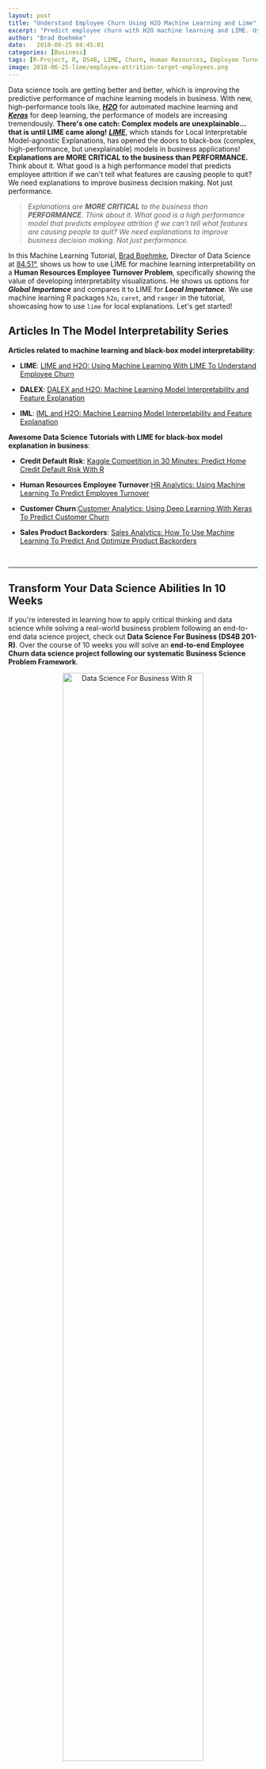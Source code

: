 ```yaml
---
layout: post
title: "Understand Employee Churn Using H2O Machine Learning and Lime"
excerpt: "Predict employee churn with H2O machine learning and LIME. Use LIME (local Interpretable Model-agnostic Explanations) for model explanation in data science for business." 
author: "Brad Boehmke"
date:   2018-06-25 04:45:01
categories: [Business]
tags: [R-Project, R, DS4B, LIME, Churn, Human Resources, Employee Turnover, Employee Attrition, h2o, caret, lime, vip, pdp]
image: 2018-06-25-lime/employee-attrition-target-employees.png
---
```




Data science tools are getting better and better, which is improving the predictive performance of machine learning models in business. With new, high-performance tools like, [___H2O___](https://www.h2o.ai/) for automated machine learning and [___Keras___](https://tensorflow.rstudio.com/keras/) for deep learning, the performance of models are increasing tremendously. __There's one catch: Complex models are unexplainable... that is until LIME came along!__ [___LIME___](https://cran.r-project.org/package=lime), which stands for Local Interpretable Model-agnostic Explanations, has opened the doors to black-box (complex, high-performance, but unexplainable) models in business applications! __Explanations are MORE CRITICAL to the business than PERFORMANCE.__ Think about it. What good is a high performance model that predicts employee attrition if we can't tell what features are causing people to quit? We need explanations to improve business decision making. Not just performance. 

>_Explanations are __MORE CRITICAL__ to the business than __PERFORMANCE__. Think about it. What good is a high performance model that predicts employee attrition if we can't tell what features are causing people to quit? We need explanations to improve business decision making. Not just performance._

In this Machine Learning Tutorial, [Brad Boehmke](https://www.linkedin.com/in/brad-boehmke-ph-d-9b0a257/), Director of Data Science at [84.51&deg;](https://www.linkedin.com/company/84-51/), shows us how to use LIME for machine learning interpretability on a __Human Resources Employee Turnover Problem__, specifically showing the value of developing interpretablity visualizations. He shows us options for ___Global Importance___ and compares it to LIME for ___Local Importance___. We use machine learning R packages `h2o`, `caret`, and `ranger` in the tutorial, showcasing how to use `lime` for local explanations. Let's get started!

## Articles In The Model Interpretability Series

__Articles related to machine learning and black-box model interpretability__:

* __LIME__: [LIME and H2O: Using Machine Learning With LIME To Understand Employee Churn](http://www.business-science.io/business/2018/06/25/lime-local-feature-interpretation.html)

* __DALEX__: [DALEX and H2O: Machine Learning Model Interpretability and Feature Explanation](http://www.business-science.io/business/2018/07/23/dalex-feature-interpretation.html)

* __IML__: [IML and H2O: Machine Learning Model Interpetability and Feature Explanation](http://www.business-science.io/business/2018/08/13/iml-model-interpretability.html)

__Awesome Data Science Tutorials with LIME for black-box model explanation in business__: 

* __Credit Default Risk__: [Kaggle Competition in 30 Minutes: Predict Home Credit Default Risk With R](http://www.business-science.io/business/2018/08/07/kaggle-competition-home-credit-default-risk.html)

* __Human Resources Employee Turnover__:[HR Analytics: Using Machine Learning To Predict Employee Turnover](http://www.business-science.io/business/2017/09/18/hr_employee_attrition.html)

* __Customer Churn__:[Customer Analytics: Using Deep Learning With Keras To Predict Customer Churn](http://www.business-science.io/business/2017/11/28/customer_churn_analysis_keras.html)

* __Sales Product Backorders__: [Sales Analytics: How To Use Machine Learning To Predict And Optimize Product Backorders](http://www.business-science.io/business/2017/10/16/sales_backorder_prediction.html)

<br>
<hr>

<h2 class="text-center">Transform Your Data Science Abilities In 10 Weeks</h2>

<p class="text-center">
If you're interested in learning how to apply critical thinking and data science while solving a real-world business problem following an end-to-end data science project, check out <strong>Data Science For Business (DS4B 201-R)</strong>. Over the course of 10 weeks you will solve an <strong>end-to-end Employee Churn data science project following our systematic Business Science Problem Framework</strong>.
</p>

<p style="text-align:center;">
<a href="https://university.business-science.io/p/hr201-using-machine-learning-h2o-lime-to-predict-employee-turnover/?coupon_code=DS4B15">
<img src="/img/ds4b_201_r_small.png" alt="Data Science For Business With R" style="width:75%;height:75%;">
</a>
</p>

<p class="text-center" style="font-size:30px;">
<a href="https://university.business-science.io/p/hr201-using-machine-learning-h2o-lime-to-predict-employee-turnover/?coupon_code=DS4B15"><strong>Start Learning Today!</strong></a> 
</p>

<p>We have two new course offerings coming soon! <strong>Shiny Web Apps</strong> and <strong>Python And Spark For Customer Churn</strong>! Get started with <a href="https://university.business-science.io/"><strong>Business Science University</strong></a>.</p> 

<hr>
<br>

## LIME: A Secret Weapon For ROI-Driven Data Science <a class="anchor" id="secret-weapon"></a>

> Introduction by Matt Dancho, Founder of Business Science

___Business success___ is dependent on the ability for managers, process stakeholders, and key decision makers to make the right decisions often using data to understand what's going on. This is where machine learning can help. Machine learning can analyze vast amounts of data, creating highly predictive models that tell managers key information such as how likely someone is likely to leave an organization. However, machine learning alone is not enough. Business leaders require explanations so they can determine adjustments that will improve results. These explanations require a different tool: ___LIME___. Let's find out why __LIME is truly a secret weapon for ROI-driven data science__!

__In the HR Employee Attrition example discussed in this article, the machine learning model predicts the probability of someone leaving the company.__ This probability is then converted to a prediction of either leave or stay through a process called ___Binary Classification___. However, this doesn't solve the main objective, which is to make better decisions. It only tells us if someone is a high flight risk (i.e. has high attrition probability).

![Employee Attrition: Machine Learning Predicts Which Employees Are Likely To Leave](/assets/2018-06-25-lime/employee-attrition.png)

<p class="text-center date">Employee Attrition: Machine Learning Predicts Which Employees Are Likely To Leave</p>

__How do we change decision making and therefore improve? It comes down to levers and probability__. Machine learning tells us which employees are highest risk and therefore ___high probability___. We can hone in on these individuals, but we need a different tool to understand why an individual is leaving. This is where LIME comes into play. LIME uncovers the ___levers___ or features we can control to make business improvements.

<img src="/assets/2018-06-25-lime/employee-attrition-lime-result.png" alt="LIME: Uncovering Levers We Can Control" style="width:50%;">

<p class="text-center date">LIME: Uncovers Levers or Features We Can Control</p>

In our HR Employee Attrition Example, LIME detects "Over Time" (lever) as a key feature that _supports_ employee turnover. We can _control_ the "Over Time" feature by implementing a "limited-overtime" or "no-overtime" policy.

![Employee Attrition: Targeting Employees With Over Time](/assets/2018-06-25-lime/employee-attrition-target-employees.png)

<p class="text-center date">Analyzing A Policy Change: Targeting Employees With Over Time</p>

Toggling the "OverTime" feature to "No" enables calculating an expected value or benefit of reducing overtime by implementing a new OT policy. For the individual employee, a expected savings results. When applied to the entire organization, this process of _adjusting levers_ can result in impactful policy changes that __save the organization millions per year and generate ROI__. 


![Employee Attrition: Adjusting Levers](/assets/2018-06-25-lime/employee-attrition-expected-savings.png)

<p class="text-center date">Adjusting The Over Time Results In Expected Savings</p>



#### Interested in Learning LIME While Solving A Real-World Churn Problem?

If you want to solve this real-world employee churn problem developing models with __H2O Automated Machine Learning__, using __LIME For Black-Box ML Model Explanation__, and __analyzing the impact of a policy change through optimization and sensitivity analysis__, get started today with [Data Science For Business (DS4B 201 / HR 201)](https://university.business-science.io/p/hr201-using-machine-learning-h2o-lime-to-predict-employee-turnover/?coupon_code=DS4B15). You'll learn ___ROI-Driven Data Science___, implementing the  tools (H2O + LIME) and our data science framework ([BSPF](/bspf.html)) under my guidance (Matt Dancho, Instructor and Founder of Business Science) in our new, self-paced course part of the [Business Science University](https://university.business-science.io/) virtual data science workshop. 

<span data-sumome-listbuilder-embed-id="1e13d987ad901ab4571b6d92bb2ab8a2230c397b886c1fd49eba5392ed5c88cb"></span>

## Learning Trajectory

Now that we have a flavor for what LIME does, let's get on with learning how to use it! In this machine learning tutorial, you will learn:

* [Global Interpretation: How to perform global intepretation with `vip` and `pdp` and how global differs from local with LIME](#global-interp)

* [Local Interpretation: How To Perform Local Interpretation with `lime` using models developed with `h2o`, `caret`, and `ranger`](#local-interp)

* [Visualizing LIME Results: Using `plot_features()` and `plot_explanations()`](#viz)

* [Tuning LIME: Improving explanation accuracy](#tuning-lime)

* [Integrating Models: Working with unsupported models to get LIME integration](#model-integration)

In fact, one of the coolest things you'll learn is how to create a visualization that compares multiple H2O modeling algorithms that examine employee attrition. This is akin to getting different perspectives for how each of the models view the problem: 

* Random Forest (RF)
* Generalized Linear Regression (GLM)
* Gradient Boosted Machine (GBM).

![LIME Multiple Models](/assets/2018-06-25-lime/lime-multiple-models.png)

<p class="text-center date">Comparing LIME results of different H2O modeling algorithms</p>


## About The Author

This ___MACHINE LEARNING TUTORIAL___ comes from [Brad Boehmke](https://www.linkedin.com/in/brad-boehmke-ph-d-9b0a257/), Director of Data Science at [84.51&deg;](https://www.linkedin.com/company/84-51/), where he and his team develops algorithmic processes, solutions, and tools that enable 84.51&deg; and its analysts to efficiently extract insights from data and provide solution alternatives to decision-makers. Brad is not only a talented data scientist, he's an adjunct professor at the University of Cincinnati, Wake Forest, and Air Force Institute of Technology. Most importantly, he's an [active contributor](https://github.com/bradleyboehmke) to the __Data Science Community__ and he enjoys giving back via advanced machine learning education available at the [UC Business Analytics R Programming Guide](http://uc-r.github.io/)!  


## Machine Learning Tutorial: Visualizing Machine Learning Models with LIME

> By Brad Boehmke, Director of Data Science at 84.51&deg;

Machine learning (ML) models are often considered "black boxes" due to their complex inner-workings.  More advanced ML models such as random forests, gradient boosting machines (GBM), artificial neural networks (ANN), among others are typically more accurate for predicting nonlinear, faint, or rare phenomena.  Unfortunately, more accuracy often comes at the expense of interpretability, and interpretability is crucial for business adoption, model documentation, regulatory oversight, and human acceptance and trust.  Luckily, several advancements have been made to aid in interpreting ML models.

Moreover, it’s often important to understand the ML model that you’ve trained on a global scale, and also to zoom into local regions of your data or your predictions and derive local explanations. ___Global interpretations___ help us understand the inputs and their entire modeled relationship with the prediction target, but global interpretations can be highly approximate in some cases. ___Local interpretations___ help us understand model predictions for a single row of data or a group of similar rows.

This post demonstrates how to use the `lime` package to perform local interpretations of ML models. This will not focus on the theoretical and mathematical underpinnings but, rather, on the practical application of using `lime`. [^lime_paper]


## Libraries

This tutorial leverages the following packages.


{% highlight r %}
# required packages
# install vip from github repo: devtools::install_github("koalaverse/vip")
library(lime)       # ML local interpretation
library(vip)        # ML global interpretation
library(pdp)        # ML global interpretation
library(ggplot2)    # visualization pkg leveraged by above packages
library(caret)      # ML model building
library(h2o)        # ML model building

# other useful packages
library(tidyverse)  # Use tibble, dplyr
library(rsample)    # Get HR Data via rsample::attrition
library(gridExtra)  # Plot multiple lime plots on one graph

# initialize h2o
h2o.init()
{% endhighlight %}



{% highlight text %}
##  Connection successful!
## 
## R is connected to the H2O cluster: 
##     H2O cluster uptime:         3 minutes 17 seconds 
##     H2O cluster timezone:       America/New_York 
##     H2O data parsing timezone:  UTC 
##     H2O cluster version:        3.19.0.4208 
##     H2O cluster version age:    4 months and 6 days !!! 
##     H2O cluster name:           H2O_started_from_R_mdancho_zbl980 
##     H2O cluster total nodes:    1 
##     H2O cluster total memory:   3.50 GB 
##     H2O cluster total cores:    4 
##     H2O cluster allowed cores:  4 
##     H2O cluster healthy:        TRUE 
##     H2O Connection ip:          localhost 
##     H2O Connection port:        54321 
##     H2O Connection proxy:       NA 
##     H2O Internal Security:      FALSE 
##     H2O API Extensions:         Algos, AutoML, Core V3, Core V4 
##     R Version:                  R version 3.4.4 (2018-03-15)
{% endhighlight %}



{% highlight r %}
h2o.no_progress()
{% endhighlight %}

To demonstrate model visualization techniques we'll use the employee attrition data that has been included in the `rsample` package. This demonstrates a binary classification problem ("Yes" vs. "No") but the same process that you'll observe can be used for a regression problem. Note: I force ordered factors to be unordered as `h2o` does not support ordered categorical variables.

For this exemplar I retain most of the observations in the training data sets and retain 5 observations in the `local_obs` set.  These 5 observations are going to be treated as new observations that we wish to understand ___why___ the particular predicted response was made.


{% highlight r %}
# create data sets
df <- rsample::attrition %>% 
  mutate_if(is.ordered, factor, ordered = FALSE) %>%
  mutate(Attrition = factor(Attrition, levels = c("Yes", "No")))

index <- 1:5
train_obs <- df[-index, ]
local_obs <- df[index, ]

# create h2o objects for modeling
y <- "Attrition"
x <- setdiff(names(train_obs), y)
train_obs.h2o <- as.h2o(train_obs)
local_obs.h2o <- as.h2o(local_obs)
{% endhighlight %}


We will explore how to visualize a few of the more popular machine learning algorithms and packages in R.  For brevity I train default models and do not emphasize hyperparameter tuning.  The following produces:

* Random forest model using `ranger` via the `caret` package
* Random forest model using `h2o`
* Elastic net model using `h2o`
* GBM model using `h2o`
* Random forest model using `ranger` directly


{% highlight r %}
# Create Random Forest model with ranger via caret
fit.caret <- train(
  Attrition ~ ., 
  data       = train_obs, 
  method     = 'ranger',
  trControl  = trainControl(method = "cv", number = 5, classProbs = TRUE),
  tuneLength = 1,
  importance = 'impurity'
  )

# create h2o models
h2o_rf  <- h2o.randomForest(x, y, training_frame = train_obs.h2o)
h2o_glm <- h2o.glm(x, y, training_frame = train_obs.h2o, family = "binomial")
h2o_gbm <- h2o.gbm(x, y, training_frame = train_obs.h2o)

# ranger model --> model type not built in to LIME
fit.ranger <- ranger::ranger(
  Attrition ~ ., 
  data        = train_obs, 
  importance  = 'impurity',
  probability = TRUE
)
{% endhighlight %}


## Global Interpretation <a class="anchor" id="global-interp"></a>

The most common ways of obtaining global interpretation is through:

* variable importance measures
* partial dependence plots

Variable importance quantifies the global contribution of each input variable to the predictions of a machine learning model.  Variable importance measures rarely give insight into the average direction that a variable affects a response function. They simply state the magnitude of a variable’s relationship with the response as compared to other variables used in the model. For example, the `ranger` random forest model identified monthly income, overtime, and age as the top 3 variables impacting the objective function. 


{% highlight r %}
vip(fit.ranger) + ggtitle("ranger: RF")
{% endhighlight %}

![plot of chunk unnamed-chunk-4](/figure/source/2018-06-25-lime-local-feature-interpretation/unnamed-chunk-4-1.png)

After the most globally relevant variables have been identified, the next step is to attempt to understand how the response variable changes based on these variables. For this we can use partial dependence plots (PDPs) and individual conditional expectation (ICE) curves. These techniques plot the change in the predicted value as specified feature(s) vary over their marginal distribution.  Consequently, we can gain some local understanding how the reponse variable changes across the distribution of a particular variable but this still only provides a global understanding of this relationships across all observed data.

For example, if we plot the PDP of the monthly income variable we see that the probability of an employee attriting decreases, on average, as their monthly income approaches \$5,000 and then remains relatively flat. 


{% highlight r %}
# built-in PDP support in H2O
h2o.partialPlot(h2o_rf, data = train_obs.h2o, cols = "MonthlyIncome")
{% endhighlight %}

![plot of chunk unnamed-chunk-5](/figure/source/2018-06-25-lime-local-feature-interpretation/unnamed-chunk-5-1.png)

{% highlight text %}
## PartialDependence: Partial Dependence Plot of model DRF_model_R_1529928665020_106 on column 'MonthlyIncome'
##    MonthlyIncome mean_response stddev_response
## 1    1009.000000      0.229433        0.229043
## 2    2008.473684      0.216096        0.234960
## 3    3007.947368      0.167686        0.234022
## 4    4007.421053      0.161024        0.231287
## 5    5006.894737      0.157775        0.231151
## 6    6006.368421      0.156628        0.231455
## 7    7005.842105      0.157734        0.230267
## 8    8005.315789      0.160137        0.229286
## 9    9004.789474      0.164437        0.229305
## 10  10004.263158      0.169652        0.227902
## 11  11003.736842      0.165502        0.226240
## 12  12003.210526      0.165297        0.225529
## 13  13002.684211      0.165051        0.225335
## 14  14002.157895      0.165051        0.225335
## 15  15001.631579      0.164983        0.225316
## 16  16001.105263      0.165051        0.225019
## 17  17000.578947      0.165556        0.224890
## 18  18000.052632      0.165556        0.224890
## 19  18999.526316      0.166498        0.224726
## 20  19999.000000      0.182348        0.219882
{% endhighlight %}

We can gain further insight by using centered ICE curves which can help draw out further details.  For example, the following ICE curves show a similar trend line as the PDP above but by centering we identify the decrease as monthly income approaches &#36;5,000 followed by an increase in probability of attriting once an employee's monthly income approaches \$20,000.  Futhermore, we see some turbulence in the flatlined region between &#36;5-&#36;20K) which means there appears to be certain salary regions where the probability of attriting changes.


{% highlight r %}
fit.ranger %>%
  pdp::partial(pred.var = "MonthlyIncome", grid.resolution = 25, ice = TRUE) %>%
  autoplot(rug = TRUE, train = train_obs, alpha = 0.1, center = TRUE)
{% endhighlight %}

![plot of chunk unnamed-chunk-6](/figure/source/2018-06-25-lime-local-feature-interpretation/unnamed-chunk-6-1.png)


These visualizations help us to understand our model from a global perspective: identifying the variables with the largest overall impact and the typical influence of a feature on the response variable across all observations.  However, what these do not help us understand is given a new observation, what were the most ___influential variables that determined the predicted outcome___.  Say we obtain information on an employee that makes about &#36;10,000 per month and we need to assess their probabilty of leaving the firm.  Although monthly income is the most important variable in our model, it may not be the most influential variable driving this employee to leave.  To retain the employee, leadership needs to understand what variables are most influential for that specific employee.  This is where `lime` can help.


## Local Interpretation <a class="anchor" id="local-interp"></a>

Local Interpretable Model-agnostic Explanations (__LIME__) is a visualization technique that helps explain individual predictions.  As the name implies, it is model agnostic so it can be applied to any supervised regression or classification model. Behind the workings of LIME lies the assumption that ___every complex model is linear on a local scale___ and asserting that it is possible to fit a simple model around a single observation that will mimic how the global model behaves at that locality. The simple model can then be used to explain the predictions of the more complex model locally.

The generalized algorithm LIME applies is:

1.  Given an observation, ___permute___ it to create replicated feature data with slight value modifications.
2.  Compute ___similarity distance measure___ between original observation and permuted observations. 
3.  Apply selected machine learning model to ___predict outcomes___ of permuted data.
4.  ___Select m number of features___ to best describe predicted outcomes.
5.  ___Fit a simple model___ to the permuted data, explaining the complex model outcome with *m* features from the permuted data weighted by its similarity to the original observation .
6. Use the resulting ___feature weights to explain local behavior___.

Each of these steps will be discussed in further detail as we proceed.

### lime::lime

The application of the LIME algorithm via the `lime` package is split into two operations: `lime::lime()` and `lime::explain()`.  The `lime::lime()` function creates an "explainer" object, which is just a list that contains the machine learning model and the feature distributions for the training data.  The feature distributions that it contains includes distribution statistics for each categorical variable level and each continuous variable split into *n* bins (default is 4 bins).  These feature attributes will be used to permute data.

The following creates our `lime::lime()` object and I change the number to bin our continuous variables into to 5.


{% highlight r %}
explainer_caret <- lime::lime(train_obs, fit.caret, n_bins = 5)

class(explainer_caret)
{% endhighlight %}



{% highlight text %}
## [1] "data_frame_explainer" "explainer"           
## [3] "list"
{% endhighlight %}



{% highlight r %}
summary(explainer_caret)
{% endhighlight %}



{% highlight text %}
##                      Length Class  Mode     
## model                24     train  list     
## bin_continuous        1     -none- logical  
## n_bins                1     -none- numeric  
## quantile_bins         1     -none- logical  
## use_density           1     -none- logical  
## feature_type         31     -none- character
## bin_cuts             31     -none- list     
## feature_distribution 31     -none- list
{% endhighlight %}


###  lime::explain

Once we created our `lime` objects, we can now perform the generalized LIME algorithm using the `lime::explain()` function.  This function has several options, each providing flexibility in how we perform the generalized algorithm mentioned above.

* `x`: Contains the one or more single observations you want to create local explanations for. In our case, this includes the 5 observations that I included in the `local_obs` data frame. _Relates to algorithm step 1_.
* `explainer`: takes the explainer object created by `lime::lime()`, which will be used to create permuted data.  Permutations are sampled from the variable distributions created by the `lime::lime()` explainer object. _Relates to algorithm step 1_.
* `n_permutations`: The number of permutations to create for each observation in `x` (default is 5,000 for tabular data). _Relates to algorithm step 1_.
* `dist_fun`: The distance function to use. The default is Gower's distance but can also use euclidean, manhattan, or any other distance function allowed by `?dist()`. To compute similarity distance of permuted observations, categorical features will be recoded based on whether or not they are equal to the actual observation. If continuous features are binned (the default) these features will be recoded based on whether they are in the same bin as the observation. Using the recoded data the distance to the original observation is then calculated based on a user-chosen distance measure. _Relates to algorithm step 2_.
* `kernel_width`: To convert the distance measure to a similarity value, an exponential kernel of a user defined width (defaults to 0.75 times the square root of the number of features) is used. Smaller values restrict the size of the local region. _Relates to algorithm step 2_.
* `n_features`: The number of features to best describe predicted outcomes. _Relates to algorithm step 4_.
* `feature_select`: To select the best *n* features, `lime` can use forward selection, ridge regression, lasso, or a tree to select the features. In this example I apply a ridge regression model and select the *m* features with highest absolute weights. _Relates to algorithm step 4_.

For classification models we also have two additional features we care about and one of these two arguments must be given:

* `labels`: Which label do we want to explain?  In this example, I want to explain the probability of an observation to attrit ("Yes"). 
* `n_labels`: The number of labels to explain.  With this data I could select `n_labels = 2` to explain the probability of "Yes" and "No" responses.  


{% highlight r %}
explanation_caret <- lime::explain(
  x               = local_obs, 
  explainer       = explainer_caret, 
  n_permutations  = 5000,
  dist_fun        = "gower",
  kernel_width    = .75,
  n_features      = 5, 
  feature_select  = "highest_weights",
  labels          = "Yes"
  )
{% endhighlight %}

The `explain()` function above first creates permutations, then calculates similarities, followed by selecting the *m* features.  Lastly, `explain()` will then fit a model (_algorithm steps 5 & 6_). `lime` applies a ridge regression model with the weighted permuted observations as the simple model. [[^glmnet]]  If the model is a regressor, the simple model will predict the output of the complex model directly. If the complex model is a classifier, the simple model will predict the probability of the chosen class(es). 

The `explain()` output is a data frame containing different information on the simple model predictions.  Most importantly, for each observation in `local_obs` it contains the simple model fit (`model_r2`) and the weighted importance (`feature_weight`) for each important feature (`feature_desc`) that best describes the local relationship.


{% highlight r %}
tibble::glimpse(explanation_caret)
{% endhighlight %}



{% highlight text %}
## Observations: 25
## Variables: 13
## $ model_type       <chr> "classification", "classification", "cla...
## $ case             <chr> "1", "1", "1", "1", "1", "2", "2", "2", ...
## $ label            <chr> "Yes", "Yes", "Yes", "Yes", "Yes", "Yes"...
## $ label_prob       <dbl> 0.216, 0.216, 0.216, 0.216, 0.216, 0.070...
## $ model_r2         <dbl> 0.5517840, 0.5517840, 0.5517840, 0.55178...
## $ model_intercept  <dbl> 0.1498396, 0.1498396, 0.1498396, 0.14983...
## $ model_prediction <dbl> 0.3233514, 0.3233514, 0.3233514, 0.32335...
## $ feature          <chr> "OverTime", "MaritalStatus", "BusinessTr...
## $ feature_value    <fct> Yes, Single, Travel_Rarely, Sales, Very_...
## $ feature_weight   <dbl> 0.14996805, 0.05656074, -0.03929651, 0.0...
## $ feature_desc     <chr> "OverTime = Yes", "MaritalStatus = Singl...
## $ data             <list> [[41, Yes, Travel_Rarely, 1102, Sales, ...
## $ prediction       <list> [[0.216, 0.784], [0.216, 0.784], [0.216...
{% endhighlight %}

### Visualizing results <a class="anchor" id="viz"></a>

However the simplest approach to interpret the results is to visualize them.  There are several plotting functions provided by `lime` but for tabular data we are only concerned with two.  The most important of which is `plot_features()`.  This will create a visualization containing an individual plot for each observation (case 1, 2, ..., n) in our `local_obs` data frame. Since we specified `labels = "Yes"` in the `explain()` function, it will provide the probability of each observation attriting. And since we specified `n_features = 10` it will plot the 10 most influential variables that best explain the linear model in that observations local region and whether the variable is causes an increase in the probability (supports) or a decrease in the probability (contradicts).  It also provides us with the model fit for each model ("Explanation Fit: XX"), which allows us to see how well that model explains the local region.

Consequently, we can infer that case 3 has the highest liklihood of attriting out of the 5 observations and the 3 variables that appear to be influencing this high probability include working overtime, being single, and working as a lab tech.


{% highlight r %}
plot_features(explanation_caret)
{% endhighlight %}

![plot of chunk unnamed-chunk-10](/figure/source/2018-06-25-lime-local-feature-interpretation/unnamed-chunk-10-1.png)


The other plot we can create is a __heatmap__ showing how the different variables selected across all the observations influence each case. We use the `plot_explanations()` function.  This plot becomes useful if you are trying to find common features that influence all observations or if you are performing this analysis across many observations which makes `plot_features()` difficult to discern.


{% highlight r %}
plot_explanations(explanation_caret)
{% endhighlight %}

![plot of chunk unnamed-chunk-11](/figure/source/2018-06-25-lime-local-feature-interpretation/unnamed-chunk-11-1.png)


### Tuning LIME <a class="anchor" id="tuning-lime"></a>

As you saw in the above `plot_features()` plot, the output provides the model fit.  In this case the best simple model fit for the given local regions was _R^2 = 0.59_ for case 3.  Considering there are several knobs we can turn when performing the LIME algorithm, we can treat these as tuning parameters to try find the best fit model for the local region.  This helps to maximize the amount of trust we can have in the local region explanation.

As an example, the following changes the distance function to use the manhattan distance algorithm, we increase the kernel width substantially to create a larger local region, and we change our feature selection approach to a LARS lasso model.  The result is a fairly substantial increase in our explanation fits.  


{% highlight r %}
# tune LIME algorithm
explanation_caret <- lime::explain(
  x               = local_obs, 
  explainer       = explainer_caret, 
  n_permutations  = 5000,
  dist_fun        = "manhattan",
  kernel_width    = 3,
  n_features      = 5, 
  feature_select  = "lasso_path",
  labels          = "Yes"
  )

plot_features(explanation_caret)
{% endhighlight %}


![plot of chunk unnamed-chunk-13](/figure/source/2018-06-25-lime-local-feature-interpretation/unnamed-chunk-13-1.png)


### Supported vs Non-support models <a class="anchor" id="model-integration"></a>

Currently, `lime` supports supervised models produced in `caret`, `mlr`, `xgboost`, `h2o`, `keras`, and `MASS::lda`.  Consequently, any supervised models created with these packages will function just fine with `lime`.


{% highlight r %}
explainer_h2o_rf  <- lime(train_obs, h2o_rf, n_bins = 5)
explainer_h2o_glm <- lime(train_obs, h2o_glm, n_bins = 5)
explainer_h2o_gbm <- lime(train_obs, h2o_gbm, n_bins = 5)

explanation_rf  <- lime::explain(local_obs, 
                                 explainer_h2o_rf, 
                                 n_features      = 5, 
                                 labels          = "Yes", 
                                 kernel_width    = .1, 
                                 feature_select  = "highest_weights")
explanation_glm <- lime::explain(local_obs, 
                                 explainer_h2o_glm, 
                                 n_features      = 5, 
                                 labels          = "Yes", 
                                 kernel_width    = .1, 
                                 feature_select  = "highest_weights")
explanation_gbm <- lime::explain(local_obs, 
                                 explainer_h2o_gbm, 
                                 n_features      = 5, 
                                 labels          = "Yes", 
                                 kernel_width    = .1, 
                                 feature_select  = "highest_weights")

p1 <- plot_features(explanation_rf,  ncol = 1) + ggtitle("rf")
p2 <- plot_features(explanation_glm, ncol = 1) + ggtitle("glm")
p3 <- plot_features(explanation_gbm, ncol = 1) + ggtitle("gbm")

gridExtra::grid.arrange(p1, p2, p3, nrow = 1)
{% endhighlight %}

![plot of chunk unnamed-chunk-14](/figure/source/2018-06-25-lime-local-feature-interpretation/unnamed-chunk-14-1.png)

However, any models that do not have built in support will produce an error.  For example, the model we created directly with `ranger` is not supported and produces an error.


{% highlight r %}
explainer_ranger <- lime(train, fit.ranger, n_bins = 5)
{% endhighlight %}



{% highlight text %}
## Error in UseMethod("lime", x): no applicable method for 'lime' applied to an object of class "function"
{% endhighlight %}

We can work with this pretty easily by building two functions that make `lime` compatible with an unsupported package.  First, we need to create a `model_type()` function that specifies what type of model this unsupported package is using.  `model_type()` is a `lime` specific function, we just need to create a `ranger` specific method.  We do this by taking the class name for our `ranger` object and creating the `model_type.ranger` method and simply return the type of model ("classification" for this example).


{% highlight r %}
# get the model class
class(fit.ranger)
{% endhighlight %}



{% highlight text %}
## [1] "ranger"
{% endhighlight %}



{% highlight r %}
# need to create custom model_type function
model_type.ranger <- function(x, ...) {
  # Function tells lime() what model type we are dealing with
  # 'classification', 'regression', 'survival', 'clustering', 'multilabel', etc
  
  return("classification")
}

model_type(fit.ranger)
{% endhighlight %}



{% highlight text %}
## [1] "classification"
{% endhighlight %}

We then need to create a `predict_model()` method for ranger as well.  The output for this function should be a data frame.  For a regression problem it should produce a single column data frame with the predicted response and for a classification problem it should create a column containing the probabilities for each categorical class (binary "Yes" "No" in this example).


{% highlight r %}
# need to create custom predict_model function
predict_model.ranger <- function(x, newdata, ...) {
  # Function performs prediction and returns data frame with Response
  pred <- predict(x, newdata)
  return(as.data.frame(pred$predictions))
}

predict_model(fit.ranger, newdata = local_obs)
{% endhighlight %}



{% highlight text %}
##         Yes        No
## 1 0.2915452 0.7084548
## 2 0.0701619 0.9298381
## 3 0.4406563 0.5593437
## 4 0.3465294 0.6534706
## 5 0.2525397 0.7474603
{% endhighlight %}


Now that we have those methods developed and in our global environment we can run our `lime` functions and produce our outputs.[^dynamic] 


{% highlight r %}
explainer_ranger   <- lime(train_obs, fit.ranger, n_bins = 5)

explanation_ranger <- lime::explain(local_obs, 
                                    explainer_ranger, 
                                    n_features   = 5, 
                                    n_labels     = 2, 
                                    kernel_width = .1)

plot_features(explanation_ranger, ncol = 2) + ggtitle("ranger")
{% endhighlight %}

![plot of chunk unnamed-chunk-18](/figure/source/2018-06-25-lime-local-feature-interpretation/unnamed-chunk-18-1.png)


## Learning More

At [Business Science](http://www.business-science.io/), we've been using the `lime` package with clients to help explain our machine learning models - ___It's been our secret weapon___. Our primary use cases are with `h2o` and `keras`, both of which are supported in `lime`. In fact, we actually built the `h2o` integration to gain the beneifts of LIME with stacked ensembles, deep learning, and other black-box algorithms. We've used it with clients to help them detect which employees should be considered for executive promotion. We've even provided previous real-world business problem / machine learning tutorials:

* [HR Analytics: Using Machine Learning To Predict Employee Turnover](http://www.business-science.io/business/2017/09/18/hr_employee_attrition.html)
* [Customer Analytics: Using Deep Learning With Keras To Predict Customer Churn](http://www.business-science.io/business/2017/11/28/customer_churn_analysis_keras.html)
* [Sales Analytics: How To Use Machine Learning To Predict And Optimize Product Backorders](http://www.business-science.io/business/2017/10/16/sales_backorder_prediction.html)

In fact, those that want to learn `lime` while solving a real world data science problem can get started today with our new course: [Data Science For Business (DS4B 201)](https://university.business-science.io/)

<span data-sumome-listbuilder-embed-id="1e13d987ad901ab4571b6d92bb2ab8a2230c397b886c1fd49eba5392ed5c88cb"></span>

## Additional Resources

LIME provides a great, model-agnostic approach to assessing local interpretation of predictions.  To learn more I would start with the following resources:

* __Original paper:__ Marco Tulio Ribeiro, Sameer Singh, and Carlos Guestrin. 2016. “Why Should I Trust You?”: Explaining the Predictions of Any Classifier. In Proceedings of the 22nd ACM SIGKDD International Conference on Knowledge Discovery and Data Mining (KDD ’16). ACM, New York, NY, USA, 1135-1144. DOI: https://doi.org/10.1145/2939672.2939778

* __KDD2016 presentation:__ [Marco Ribeiro presents the original paper](https://www.youtube.com/watch?v=KP7-JtFMLo4)

* __lime vignette:__ [Understanding lime](https://cran.r-project.org/web/packages/lime/vignettes/Understanding_lime.html)

* __London AI & Deep Learning Meetup Presentation:__ [Interpretable Machine Learning Using LIME Framework](https://www.youtube.com/watch?v=CY3t11vuuOM)





## Announcements

Matt was recently on [Episode 165 of the SuperDataScience Podcast](https://www.superdatascience.com/data-science-community/165/). In his second appearance (also was on [Episode 109](https://www.superdatascience.com/sds-109-business-consultancy-space-data-science/) where he spoke about the transition to data science), he talks about __giving back to the data science community__ if the form of education, open source software, and blogging!

![SuperDataScience Episode 165](/assets/2018-06-19_BSPF/sds165.png)

## Business Science University  <a class="anchor" id="bsu"></a>

If you are looking to take the next step and learn __Data Science For Business (DS4B)__, [Business Science University](https://university.business-science.io/) is for you! Our goal is to __empower data scientists__ through teaching the tools and techniques we implement every day. You'll learn:

- __TO SOLVE A REAL WORLD CHURN PROBLEM: Employee Turnover__!
- Data Science Framework: [Business Science Problem Framework](/bspf.html)
- Tidy Eval
- H2O Automated Machine Learning
- LIME Feature Explanations
- Sensitivity Analysis
- Tying data science to financial improvement (__ROI-Driven Data Science__)


#### Special Autographed "Deep Learning With R" Giveaway!!!

One lucky student that enrolls in June will receive an __autographed copy of _Deep Learning With R_, signed by JJ Allaire, Founder of Rstudio and DLwR co-author__. 

![Deep Learning With R](/assets/deeplearning_with_r.png)



<span data-sumome-listbuilder-embed-id="1e13d987ad901ab4571b6d92bb2ab8a2230c397b886c1fd49eba5392ed5c88cb"></span>

### DS4B Virtual Workshop: Predicting Employee Attrition <a class="anchor" id="vw"></a>

Did you know that __an organization that loses 200 high performing employees per year is essentially losing $15M/year in lost productivity__? Many organizations don't realize this because it's an indirect cost. It goes unnoticed. What if you could use data science to predict and explain turnover in a way that managers could make better decisions and executives would see results? You will learn the tools to do so in our Virtual Workshop. Here's an example of a Shiny app you will create.

<p class="text-center" style="font-size:30px;"><a href="https://university.business-science.io/p/hr201-using-machine-learning-h2o-lime-to-predict-employee-turnover/?coupon_code=DS4B15">
Get 15% OFF in June!
</a></p>


![HR 301 Shiny Application: Employee Prediction](/img/hr_301_app.png) 
<p class="text-center date">Shiny App That Predicts Attrition and Recommends Management Strategies, Taught in HR 301</p> 

<span data-sumome-listbuilder-embed-id="1e13d987ad901ab4571b6d92bb2ab8a2230c397b886c1fd49eba5392ed5c88cb"></span>

Our first __Data Science For Business Virtual Workshop__ teaches you how to solve this employee attrition problem in four courses that are fully integrated:

* [DS4B 201: Predicting Employee Attrition with `h2o` and `lime`](https://university.business-science.io/p/hr201-using-machine-learning-h2o-lime-to-predict-employee-turnover/?coupon_code=DS4B15)
* DS4B 301 (Coming Soon): Building A `Shiny` Web Application
* DS4B 302 (EST Q4): Data Communication With `RMarkdown` Reports and Presentations
* DS4B 303 (EST Q4): Building An R Package For Your Organization, `tidyattrition`

The Virtual Workshop is intended for __intermediate and advanced R users__. It's __code intensive (like these articles)__, but also teaches you fundamentals of data science consulting including CRISP-DM and the Business Science Problem Framework. __The content bridges the gap between data science and the business, making you even more effective and improving your organization in the process.__

<p class="text-center" style="font-size:30px;"><a href="https://university.business-science.io/p/hr201-using-machine-learning-h2o-lime-to-predict-employee-turnover/?coupon_code=DS4B15">
Get 15% OFF in June!
</a></p>

## Don't Miss A Beat

<span data-sumome-listbuilder-embed-id="8944080265e0a41a6249cd11ea3299d46ee953ea5bc9a1cd5635069be5bf0987"></span>

* Sign up for the [Business Science blog](http://www.business-science.io/blog/index.html) to stay updated
* Get started with [Business Science University](https://university.business-science.io/) to learn how to solve real-world data science problems from Business Science
* Check out our [Open Source Software](http://www.business-science.io/software.html)


## Connect With Business Science <a class="anchor" id="social"></a>

If you like our software (`anomalize`, `tidyquant`, `tibbletime`, `timetk`, and `sweep`), our courses, and our company, you can connect with us:

* [__business-science__ on GitHub](https://github.com/business-science)
* [__Business Science, LLC__ on LinkedIn](https://www.linkedin.com/company/business.science)
* [__bizScienc__ on twitter](https://twitter.com/bizScienc)
* [__Business Science, LLC__ on Facebook](https://www.facebook.com/Business-Science-LLC-754699134699054/)

## Footnotes

[^lime_paper]: To this end, you are encouraged to read through the [article](https://arxiv.org/abs/1602.04938) that introduced the lime framework as well as the additional resources linked to from the original [Python repository](https://github.com/marcotcr/lime).
[^glmnet]: If you've never applied a weighted ridge regression model you can see some details on its application in the [`glmnet` vignette](https://web.stanford.edu/~hastie/glmnet/glmnet_alpha.html)
[^dynamic]: If you are curious as to why simply creating the `model_type.ranger` and `predict_model.ranger` methods and hosting them in your global environment causes the `lime` functions to work then I suggest you read [chapter 6 of Advanced R](http://adv-r.had.co.nz/Functions.html). 
